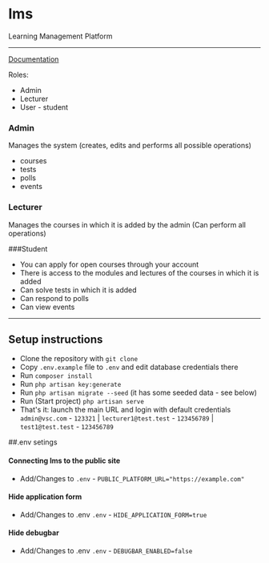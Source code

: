 # lms
Learning Management Platform
<hr>

[Documentation](https://docs.google.com/document/d/1wJdTSMFZ9RzWA9ArbX7PnM6hAfP4fEDLjto9Y5DQ3Tk/edit?usp=sharing)

Roles:
- Admin
- Lecturer
- User - student

### Admin
Manages the system (creates, edits and performs all possible operations)
- courses
- tests
- polls
- events

### Lecturer
Manages the courses in which it is added by the admin (Can perform all operations)

###Student
- You can apply for open courses through your account
- There is access to the modules and lectures of the courses in which it is added
- Can solve tests in which it is added
- Can respond to polls
- Can view events
<hr>

## Setup instructions
- Clone the repository with `git clone`
- Copy `.env.example` file to `.env` and edit database credentials there
- Run `composer install`
- Run `php artisan key:generate`
- Run `php artisan migrate --seed` (it has some seeded data - see below)
- Run (Start project) `php artisan serve`
- That's it: launch the main URL and login with default credentials `admin@vsc.com` - `123321` |  `lecturer1@test.test` - `123456789` | `test1@test.test` - `123456789`

##.env setings
#### Connecting lms to the public site
- Add/Changes to `.env` - `PUBLIC_PLATFORM_URL="https://example.com"`

#### Hide application form
- Add/Changes to .env `.env` - `HIDE_APPLICATION_FORM=true`

#### Hide debugbar
- Add/Changes to .env `.env` - `DEBUGBAR_ENABLED=false`
